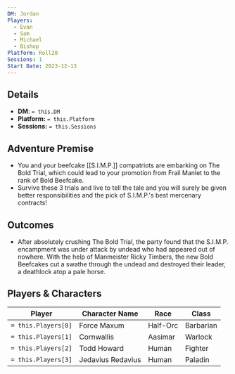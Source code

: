 ```yaml
---
DM: Jordan
Players:
  - Evan
  - Sam
  - Michael
  - Bishop
Platform: Roll20
Sessions: 1
Start Date: 2023-12-13
---
```

## Details
- **DM**: `= this.DM`
- **Platform:** `= this.Platform`
- **Sessions:** `= this.Sessions`

## Adventure Premise
- You and your beefcake [[S.I.M.P.]] compatriots are embarking on The Bold Trial, which could lead to your promotion from Frail Manlet to the rank of Bold Beefcake. 
- Survive these 3 trials and live to tell the tale and you will surely be given better responsibilities and the pick of S.I.M.P.'s best mercenary contracts!

## Outcomes
- After absolutely crushing The Bold Trial, the party found that the S.I.M.P. encampment was under attack by undead who had appeared out of nowhere. With the help of Manmeister Ricky Timbers, the new Bold Beefcakes cut a swathe through the undead and destroyed their leader, a deathlock atop a pale horse.

## Players & Characters
| Player          | Character Name    | Race     | Class   |
| --------------- | ----------------- | -------- | ------- |
| `= this.Players[0]` | Force Maxum       | Half-Orc | Barbarian |
| `= this.Players[1]` | Cornwallis        | Aasimar  | Warlock |
| `= this.Players[2]` | Todd Howard       | Human    | Fighter |
| `= this.Players[3]` | Jedavius Redavius | Human    | Paladin |
